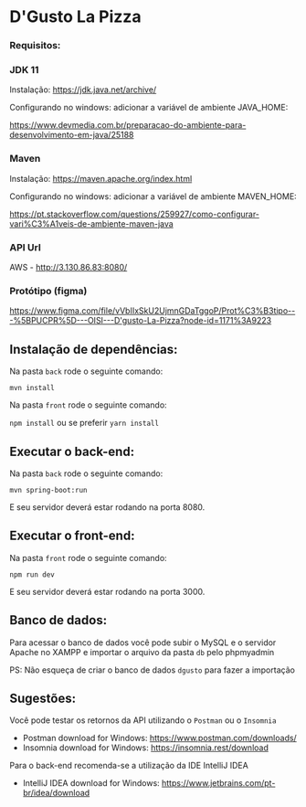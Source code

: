 # D'Gusto La Pizza

### Requisitos:

### JDK 11

Instalação: https://jdk.java.net/archive/

Configurando no windows: adicionar a variável de ambiente JAVA_HOME: 

https://www.devmedia.com.br/preparacao-do-ambiente-para-desenvolvimento-em-java/25188

### Maven

Instalação: https://maven.apache.org/index.html

Configurando no windows: adicionar a variável de ambiente MAVEN_HOME: 

https://pt.stackoverflow.com/questions/259927/como-configurar-vari%C3%A1veis-de-ambiente-maven-java 

### API Url

AWS - http://3.130.86.83:8080/

### Protótipo (figma)

https://www.figma.com/file/vVbIIxSkU2UjmnGDaTggoP/Prot%C3%B3tipo---%5BPUCPR%5D---OISI---D'gusto-La-Pizza?node-id=1171%3A9223


## Instalação de dependências:

Na pasta `back` rode o seguinte comando:

``mvn install``

Na pasta `front` rode o seguinte comando:

``npm install`` ou se preferir ``yarn install`` 

## Executar o back-end:

Na pasta `back` rode o seguinte comando:

``mvn spring-boot:run`` 

E seu servidor deverá estar rodando na porta 8080.

## Executar o front-end:

Na pasta `front` rode o seguinte comando:

``npm run dev`` 

E seu servidor deverá estar rodando na porta 3000.

## Banco de dados:

Para acessar o banco de dados você pode subir o MySQL e o servidor Apache no XAMPP e importar o arquivo da pasta `db` pelo phpmyadmin

PS: Não esqueça de criar o banco de dados `dgusto` para fazer a importação

## Sugestões:

Você pode testar os retornos da API utilizando o ``Postman`` ou o ``Insomnia``

- Postman download for Windows: https://www.postman.com/downloads/
- Insomnia download for Windows: https://insomnia.rest/download

Para o back-end recomenda-se a utilização da IDE IntelliJ IDEA

- IntelliJ IDEA download for Windows: https://www.jetbrains.com/pt-br/idea/download
